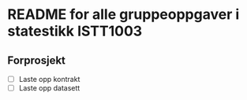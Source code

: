 # README for alle gruppeoppgaver i statestikk ISTT1003

## Forprosjekt
- [ ] Laste opp kontrakt
- [ ] Laste opp datasett